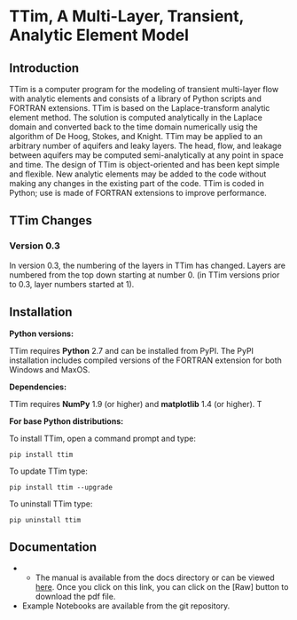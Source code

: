 # TTim, A Multi-Layer, Transient, Analytic Element Model

## Introduction

TTim is a computer program for the modeling of transient multi-layer flow with analytic elements
and consists of a library of Python scripts and FORTRAN extensions.
TTim is based on the Laplace-transform analytic element method. The solution is computed analytically
in the Laplace domain and converted back to the time domain numerically usig the algorithm of De Hoog, Stokes, and Knight.
TTim may be applied to an arbitrary number of aquifers and leaky layers.
The head, flow, and leakage between aquifers may be computed semi-analytically at any point in space and time.
The design of TTim is object-oriented and has been kept simple and flexible.
New analytic elements may be added to the code without making any changes in the existing part of the code.
TTim is coded in Python; use is made of FORTRAN extensions to improve performance.

## TTim Changes

### Version 0.3
In version 0.3, the numbering of the layers in TTim has changed. Layers are numbered from the top down starting at number 0.
(in TTim versions prior to 0.3, layer numbers started at 1).

## Installation

**Python versions:**

TTim requires **Python** 2.7 and can be installed from PyPI.
The PyPI installation includes compiled versions of the FORTRAN extension
for both Windows and MaxOS.


**Dependencies:**

TTim requires **NumPy** 1.9 (or higher) and **matplotlib** 1.4 (or higher). T

**For base Python distributions:**

To install TTim, open a command prompt and type:

    pip install ttim

To update TTim type:

    pip install ttim --upgrade

To uninstall TTim type:

    pip uninstall ttim

## Documentation

* * The manual is available from the docs directory or can be viewed [here](https://github.com/mbakker7/ttim/blob/master/docs/timml.pdf).
Once you click on this link, you can click on the [Raw] button to download the pdf file. 
* Example Notebooks are available from the git repository.
